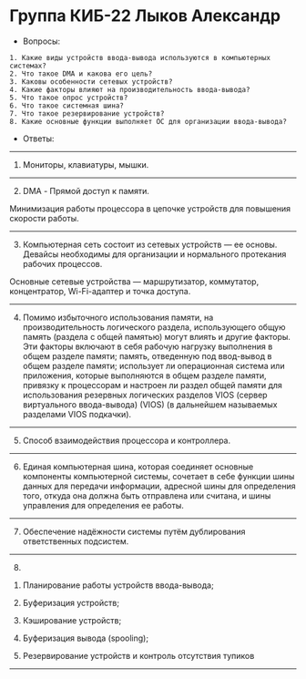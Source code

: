 # Группа КИБ-22 Лыков Александр

* Вопросы:
```
1. Какие виды устройств ввода-вывода используются в компьютерных системах?
2. Что такое DMA и какова его цель?
3. Каковы особенности сетевых устройств?
4. Какие факторы влияют на производительность ввода-вывода?
5. Что такое опрос устройств?
6. Что такое системная шина?
7. Что такое резервирование устройств?
8. Какие основные функции выполняет ОС для организации ввода-вывода?
```

* Ответы:

*** 
1. Мониторы, клавиатуры, мышки. 
***
2. DMA - Прямой доступ к памяти.

Минимизация работы процессора в цепочке устройств для повышения скорости работы.
***
3. Компьютерная сеть состоит из сетевых устройств — ее основы. Девайсы необходимы для организации и нормального протекания рабочих процессов. 

Основные сетевые устройства — маршрутизатор, коммутатор, концентратор, Wi-Fi-адаптер и точка доступа.
***
4. Помимо избыточного использования памяти, на производительность логического раздела, использующего общую память (раздела с общей памятью) могут влиять и другие факторы. Эти факторы включают в себя рабочую нагрузку выполнения в общем разделе памяти; память, отведенную под ввод-вывод в общем разделе памяти; использует ли операционная система или приложения, которые выполняются в общем разделе памяти, привязку к процессорам и настроен ли раздел общей памяти для использования резервных логических разделов VIOS (сервер виртуального ввода-вывода) (VIOS) (в дальнейшем называемых разделами VIOS подкачки).
***
5. Способ взаимодействия процессора и контроллера.
***
6. Единая компьютерная шина, которая соединяет основные компоненты компьютерной системы, сочетает в себе функции шины данных для передачи информации, адресной шины для определения того, откуда она должна быть отправлена ​​или считана, и шины управления для определения ее работы.
***
7. Обеспечение надёжности системы путём дублирования ответственных подсистем.
***
8. 
1) Планирование работы устройств ввода-вывода; 

2) Буферизация устройств;

3) Кэширование устройств; 

4) Буферизация вывода (spooling); 

5) Резервирование устройств и контроль отсутствия тупиков
***